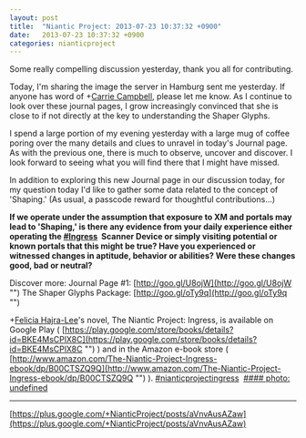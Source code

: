 ```yaml
---
layout: post
title:  "Niantic Project: 2013-07-23 10:37:32 +0900"
date:   2013-07-23 10:37:32 +0900
categories: nianticproject
---
```

Some really compelling discussion yesterday, thank you all for contributing.

Today, I'm sharing the image the server in Hamburg sent me yesterday. If anyone has word of +[Carrie Campbell](https://plus.google.com/101180225942784917383 ""), please let me know. As I continue to look over these journal pages, I grow increasingly convinced that she is close to if not directly at the key to understanding the Shaper Glyphs.

I spend a large portion of my evening yesterday with a large mug of coffee poring over the many details and clues to unravel in today's Journal page. As with the previous one, there is much to observe, uncover and discover. I look forward to seeing what you will find there that I might have missed.

In addition to exploring this new Journal page in our discussion today, for my question today I'd like to gather some data related to the concept of 'Shaping.' (As usual, a passcode reward for thoughtful contributions...)

**If we operate under the assumption that exposure to XM and portals may lead to 'Shaping,' is there any evidence from your daily experience either operating the  ****[#Ingress](https://plus.google.com/s/%23Ingress "")****  Scanner Device or simply visiting potential or known portals that this might be true? Have you experienced or witnessed changes in aptitude, behavior or abilities? Were these changes good, bad or neutral?**

Discover more:
Journal Page #1: [http://goo.gl/U8ojW](http://goo.gl/U8ojW "")
The Shaper Glyphs Package: [http://goo.gl/oTy9q](http://goo.gl/oTy9q "")

+[Felicia Hajra-Lee](https://plus.google.com/118344555717370644832 "")'s novel, The Niantic Project: Ingress, is available on Google Play ( [https://play.google.com/store/books/details?id=BKE4MsCPlX8C](https://play.google.com/store/books/details?id=BKE4MsCPlX8C "") ) and in the Amazon e-book store ( [http://www.amazon.com/The-Niantic-Project-Ingress-ebook/dp/B00CTSZQ9Q](http://www.amazon.com/The-Niantic-Project-Ingress-ebook/dp/B00CTSZQ9Q "") ). [#nianticprojectingress](https://plus.google.com/s/%23nianticprojectingress "") 
[#### photo: undefined](https://lh5.googleusercontent.com/-WAQjl4OCXZE/Ue3c52ZgO3I/AAAAAAAAIhQ/4jKm_Xmj4C8/s0-d/epiphany2.png "")
- - -
[https://plus.google.com/+NianticProject/posts/aVnvAusAZaw](https://plus.google.com/+NianticProject/posts/aVnvAusAZaw)
